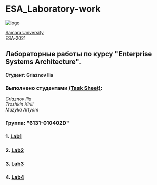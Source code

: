 # ESA_Laboratory-work 
![logo](https://ssau.ru/pagefiles/of_docs/Firm%20blocks_left-gorizont_naimenovanie_Rus.png)

[Samara University](https://ssau.ru/) <br/>
ESA-2021
## Лабораторные работы по курсу "Enterprise Systems Architecture". <br/>
#### Студент: Griaznov Ilia <br/>
### Выполнено студентами [(Task Sheet)](https://github.com/Dark-MonkGI/Enterprise_Systems_Architecture_SAMARA_UNIVERSITY/tree/main/Task_Sheet):  <br/>
*Griaznov Ilia* <br/>
*Troshkin Kirill* <br/>
*Muzyka Artyom* <br/>
### Группа: "6131-010402D"



### 1. [Lab1](https://github.com/)
### 2. [Lab2](https://github.com/)
### 3. [Lab3](https://github.com/)
### 4. [Lab4](https://github.com/)
